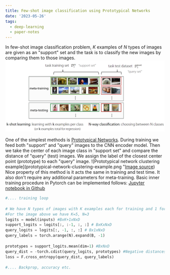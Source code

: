 ```yaml
---
title: Few-shot image classification using Prototypical Networks
date: '2023-05-26'
tags:
  - deep-learning
  - paper-notes
---
```

In few-shot image classification problem, $K$ examples of $N$ types of images are given as an "support" set and the task is to classify the new images by comparing them to those images.
![Prototypical network training example](protoypical-network-training-example.png "[CS330 course reader](https://cs330.stanford.edu/lecture_slides/cs330_transfer_meta_learning.pdf)")

One of the simplest methods is [Prototypical Networks](https://arxiv.org/abs/1703.05175). During training we feed both "support" and "query" images to the CNN encoder model. Then we take the center of each image class in "support set" and compare the distance of "query" (test) images. We assign the label of the closest center point (prototype) to each "query" image. 
![Prototypical network clustering example](prototypical-network-clustering-example.png "[Image source](https://arxiv.org/abs/1703.05175))
Nice property of this method is it acts the same in training and test time. It also don't require any additional parameters for meta-training. 
Basic inner training procedure in Pytorch can be implemented follows: [Jupyter notebook in Github](https://github.com/gladuz/Basic-Protonet-Implementation-Pytorch/blob/master/Working.ipynb)
```python
#.... training loop

# We have N types of images with K examples each for training and 1 for testing
#For the image above we have K=5, N=3
logits = model(inputs) #BxK+1xNxD
support_logits = logits[:, :-1, :, :] # BxKxNxD
query_logits = logits[:, -1, :, :] # Bx1xNxD 
query_labels = torch.arange(N).expand(B, -1)

prototypes = support_logits.mean(dim=1) #BxNxD
query_dist = -torch.cdist(query_logits, prototypes) #Negative distances (closer better)
loss = F.cross_entropy(query_dist, query_labels)

#.... Backprop, accuracy etc.
```